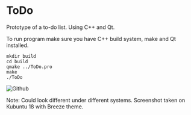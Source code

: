 # ToDo
Prototype of a to-do list. Using C++ and Qt.

To run program make sure you have C++ build system, make and Qt installed.
```
mkdir build
cd build
qmake ../ToDo.pro
make
./ToDo
```
![Github](https://user-images.githubusercontent.com/38588200/54210782-cfbecc00-44e8-11e9-84f6-3c9fe45e4baa.png)

Note: Could look different under different systems. Screenshot taken on Kubuntu 18 with Breeze theme.
